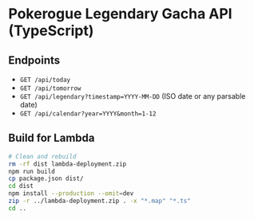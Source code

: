 # Pokerogue Legendary Gacha API (TypeScript)

## Endpoints

- `GET /api/today`
- `GET /api/tomorrow`
- `GET /api/legendary?timestamp=YYYY-MM-DD`  (ISO date or any parsable date)
- `GET /api/calendar?year=YYYY&month=1-12`

## Build for Lambda

```bash
# Clean and rebuild
rm -rf dist lambda-deployment.zip
npm run build
cp package.json dist/
cd dist
npm install --production --omit=dev
zip -r ../lambda-deployment.zip . -x "*.map" "*.ts"
cd ..
```